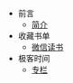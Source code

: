 - 前言
    - [简介](zh-cn/README.md)
- 收藏书单
    - [微信读书](https://weread.qq.com/)
- 极客时间
  - [专栏](zh-cn/极客时间专栏.md)

